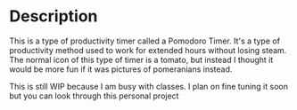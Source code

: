 # Description

This is a type of productivity timer called a Pomodoro Timer. It's a type of productivity method used to work for extended hours without losing steam. The normal icon of this type of timer is a tomato, but instead I thought it would be more fun if it was pictures of pomeranians instead.

This is still WIP because I am busy with classes. I plan on fine tuning it soon but you can look through this personal project
